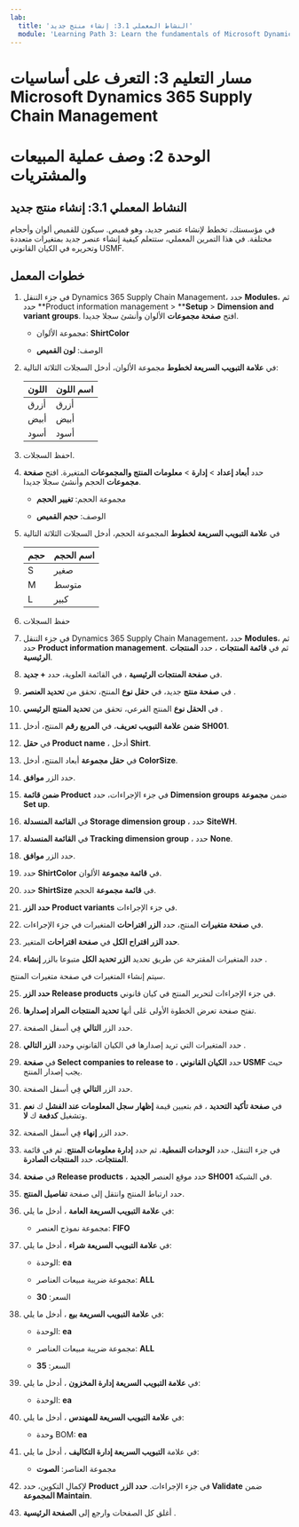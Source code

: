 ```yaml
---
lab:
  title: 'النشاط المعملي 3.1: إنشاء منتج جديد'
  module: 'Learning Path 3: Learn the fundamentals of Microsoft Dynamics 365 Supply Chain Management'
---
```


# مسار التعليم 3:  التعرف على أساسيات Microsoft Dynamics 365 Supply Chain Management
# الوحدة 2: وصف عملية المبيعات والمشتريات

## النشاط المعملي 3.1: إنشاء منتج جديد

في مؤسستك، تخطط لإنشاء عنصر جديد، وهو قميص. سيكون للقميص ألوان وأحجام مختلفة. في هذا التمرين المعملي، ستتعلم كيفية إنشاء عنصر جديد بمتغيرات متعددة وتحريره في الكيان القانوني USMF.

## خطوات المعمل

1. في جزء التنقل Dynamics 365 Supply Chain Management، حدد **Modules**، ثم حدد **Product information management > ****Setup** > **Dimension and variant groups**. افتح **صفحة مجموعات** الألوان وأنشئ سجلا جديدا.

    - مجموعة الألوان: **ShirtColor**

    - الوصف: **لون القميص**

2. في **علامة التبويب السريعة لخطوط** مجموعة الألوان، أدخل السجلات الثلاثة التالية:

    | **اللون** | **اسم اللون** |
    |-----------|----------------|
    | أزرق      | أزرق           |
    | أبيض     | أبيض          |
    | أسود     | أسود          |


3. احفظ السجلات.

4. حدد **أبعاد إعداد** > **إدارة** > **معلومات المنتج والمجموعات** المتغيرة. افتح **صفحة مجموعات** الحجم وأنشئ سجلا جديدا.

    - مجموعة الحجم: **تغيير الحجم**

    - الوصف: **حجم القميص**

5. في **علامة التبويب السريعة لخطوط** المجموعة الحجم، أدخل السجلات الثلاثة التالية

    | **حجم** | **اسم الحجم** |
    |----------|---------------|
    | S        | صغير         |
    | M        | متوسط        |
    | L        | كبير         |


6. حفظ السجلات

7. في جزء التنقل Dynamics 365 Supply Chain Management، حدد **Modules**، ثم حدد **Product information management**. ثم في **قائمة المنتجات** ، حدد **المنتجات الرئيسية**.

8. في **صفحة المنتجات الرئيسية** ، في القائمة العلوية، حدد **+ جديد**.

9. في **صفحة منتج** جديد، في **حقل نوع** المنتج، تحقق من **تحديد العنصر** .

10. في **الحقل نوع** المنتج الفرعي، تحقق من **تحديد المنتج** **الرئيسي** .

11. **ضمن علامة التبويب تعريف**، في **المربع رقم** المنتج، أدخل **SH001**.

12. في **حقل Product name** ، أدخل **Shirt**.

13. في **حقل مجموعة** أبعاد المنتج، أدخل **ColorSize**.

14. حدد الزر **موافق**.

15. **ضمن قائمة Product** في جزء الإجراءات، حدد **Dimension groups** ضمن **مجموعة Set up**.

16. في **القائمة المنسدلة Storage dimension group** ، حدد **SiteWH**.

17. في **القائمة المنسدلة Tracking dimension group** ، حدد **None**.

18. حدد الزر **موافق**.

19. حدد **ShirtColor** في **قائمة مجموعة** الألوان.

20. حدد **ShirtSize** في **قائمة مجموعة** الحجم.

21. **حدد الزر Product variants** في جزء الإجراءات.

22. في **صفحة متغيرات** المنتج، حدد **الزر اقتراحات** المتغيرات في جزء الإجراءات.

23. **حدد الزر اقتراح الكل** في **صفحة اقتراحات** المتغير.

24. حدد المتغيرات المقترحة عن طريق تحديد **الزر تحديد الكل** متبوعا بالزر **إنشاء** .

سيتم إنشاء المتغيرات في صفحة متغيرات المنتج.

25. **حدد الزر Release products** في جزء الإجراءات لتحرير المنتج في كيان قانوني.

26. تفتح صفحة تعرض الخطوة الأولى عَلى أنها **تحديد المنتجات المراد إصدارها**.

27. حدد الزر **التالي** فِي أسفل الصفحة.

28. حدد المتغيرات التي تريد إصدارها في الكيان القانوني وحدد **الزر التالي** .

29. في **صفحة Select companies to release to** ، حدد **الكيان القانوني USMF** حيث يجب إصدار المنتج.

30. حدد الزر **التالي** فِي أسفل الصفحة.

31. في **صفحة تأكيد التحديد** ، قم بتعيين قيمة **إظهار سجل المعلومات عند الفشل** ك **نعم** وتشغيل **كدفعة** ك **لا**.

32. حدد الزر **إنهاء** فِي أسفل الصفحة.

16. في جزء التنقل، حدد **الوحدات النمطية**، ثم حدد **إدارة معلومات المنتج**. ثم في قائمة **المنتجات**، حدد **المنتجات الصادرة**.

33. في **صفحة Release products** ، حدد موقع العنصر **الجديد SH001** في الشبكة.

34. حدد ارتباط المنتج وانتقل إلى صفحة **تفاصيل المنتج**.

35. في **علامة التبويب السريعة العامة** ، أدخل ما يلي:

    - مجموعة نموذج العنصر: **FIFO**

36. في **علامة التبويب السريعة شراء** ، أدخل ما يلي:

    - الوحدة: **ea**

    - مجموعة ضريبة مبيعات العناصر: **ALL**

    - السعر: **30**

37. في **علامة التبويب السريعة بيع** ، أدخل ما يلي:

    - الوحدة: **ea**

    - مجموعة ضريبة مبيعات العناصر: **ALL**

    - السعر: **35**

38. في **علامة التبويب السريعة إدارة المخزون** ، أدخل ما يلي:

    - الوحدة: **ea**

39. في **علامة التبويب السريعة للمهندس** ، أدخل ما يلي:

    - وحدة BOM: **ea**

40. في علامة **التبويب السريعة إدارة التكاليف** ، أدخل ما يلي:

    - مجموعة العناصر: **الصوت**

41. لإكمال التكوين، حدد **Product** في جزء الإجراءات. **حدد الزر Validate** ضمن **المجموعة Maintain**.

42. أغلق كل الصفحات وارجع إلى **الصفحة الرئيسية** .

 
